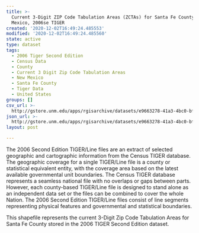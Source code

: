 ```yaml
---
title: >-
  Current 3-Digit ZIP Code Tabulation Areas (ZCTAs) for Santa Fe County, New
  Mexico, 2006se TIGER
created: '2020-12-02T16:49:24.485553'
modified: '2020-12-02T16:49:24.485560'
state: active
type: dataset
tags:
  - 2006 Tiger Second Edition
  - Census Data
  - County
  - Current 3 Digit Zip Code Tabulation Areas
  - New Mexico
  - Santa Fe County
  - Tiger Data
  - United States
groups: []
csv_url: >-
  http://gstore.unm.edu/apps/rgisarchive/datasets/e9663278-41a3-4bc0-bfb4-513aa09ec14f/tgr2006se_sant_zcta3cu.derived.csv
json_url: >-
  http://gstore.unm.edu/apps/rgisarchive/datasets/e9663278-41a3-4bc0-bfb4-513aa09ec14f/tgr2006se_sant_zcta3cu.derived.json
layout: post

---
```

The 2006 Second Edition TIGER/Line files are an extract of selected geographic and cartographic information from the Census TIGER database.  The geographic coverage for a single TIGER/Line file is a county or statistical equivalent entity, with the coverage area based on the latest available governmental unit boundaries. The Census TIGER database represents a seamless national file with no overlaps or gaps between parts.  However, each county-based TIGER/Line file is designed to stand alone as an independent data set or the files can be combined to cover the whole Nation.  The 2006 Second Edition  TIGER/Line files consist of line segments representing physical features and governmental and statistical boundaries.  

This shapefile represents the current 3-Digit Zip Code Tabulation Areas for Santa Fe County stored in the 2006 TIGER Second Edition dataset.
